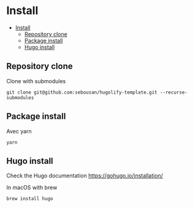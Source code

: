 # Install

- [Install](#install)
  - [Repository clone](#repository-clone)
  - [Package install](#package-install)
  - [Hugo install](#hugo-install)

## Repository clone

Clone with submodules
```
git clone git@github.com:sebousan/hugolify-template.git --recurse-submodules
```

## Package install

Avec yarn
```
yarn
```

## Hugo install

Check the Hugo documentation https://gohugo.io/installation/

In macOS with brew
```
brew install hugo
```